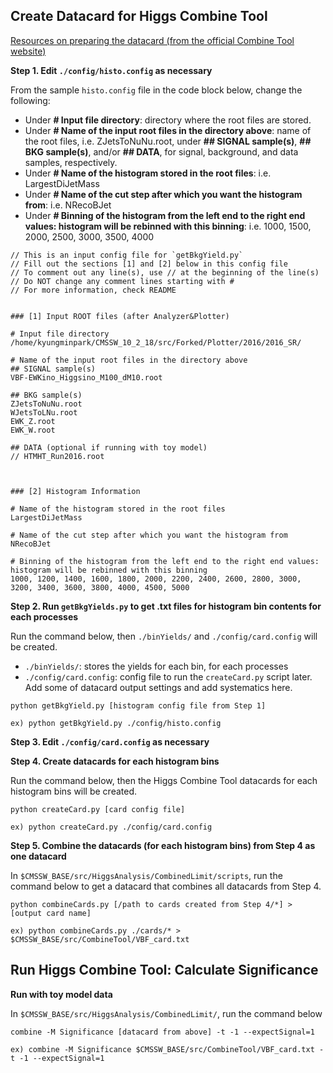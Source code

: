 ## Create Datacard for Higgs Combine Tool

[Resources on preparing the datacard (from the official Combine Tool website)](http://cms-analysis.github.io/HiggsAnalysis-CombinedLimit/part2/settinguptheanalysis.html)

**Step 1. Edit `./config/histo.config` as necessary**

From the sample `histo.config` file in the code block below, change the following:
- Under **# Input file directory**: directory where the root files are stored.
- Under **# Name of the input root files in the directory above**: name of the root files, i.e. ZJetsToNuNu.root, under **## SIGNAL sample(s)**, **## BKG sample(s)**, and/or **## DATA**, for signal, background, and data samples, respectively. 
- Under **# Name of the histogram stored in the root files**: i.e. LargestDiJetMass
- Under **# Name of the cut step after which you want the histogram from**: i.e. NRecoBJet
- Under **# Binning of the histogram from the left end to the right end values: histogram will be rebinned with this binning**: i.e. 1000, 1500, 2000, 2500, 3000, 3500, 4000 

```
// This is an input config file for `getBkgYield.py`
// Fill out the sections [1] and [2] below in this config file
// To comment out any line(s), use // at the beginning of the line(s)
// Do NOT change any comment lines starting with #
// For more information, check README


### [1] Input ROOT files (after Analyzer&Plotter)

# Input file directory
/home/kyungminpark/CMSSW_10_2_18/src/Forked/Plotter/2016/2016_SR/

# Name of the input root files in the directory above
## SIGNAL sample(s)
VBF-EWKino_Higgsino_M100_dM10.root

## BKG sample(s)
ZJetsToNuNu.root
WJetsToLNu.root
EWK_Z.root
EWK_W.root

## DATA (optional if running with toy model)
// HTMHT_Run2016.root



### [2] Histogram Information

# Name of the histogram stored in the root files
LargestDiJetMass

# Name of the cut step after which you want the histogram from
NRecoBJet

# Binning of the histogram from the left end to the right end values: histogram will be rebinned with this binning
1000, 1200, 1400, 1600, 1800, 2000, 2200, 2400, 2600, 2800, 3000, 3200, 3400, 3600, 3800, 4000, 4500, 5000

```

**Step 2. Run `getBkgYields.py` to get .txt files for histogram bin contents for each processes**

Run the command below, then `./binYields/` and `./config/card.config` will be created.
- `./binYields/`: stores the yields for each bin, for each processes
- `./config/card.config`: config file to run the `createCard.py` script later. Add some of datacard output settings and add systematics here.

```
python getBkgYield.py [histogram config file from Step 1]

ex) python getBkgYield.py ./config/histo.config
```

**Step 3. Edit `./config/card.config` as necessary**


**Step 4. Create datacards for each histogram bins**

Run the command below, then the Higgs Combine Tool datacards for each histogram bins will be created.
```
python createCard.py [card config file]

ex) python createCard.py ./config/card.config
```

**Step 5. Combine the datacards (for each histogram bins) from Step 4 as one datacard**

In `$CMSSW_BASE/src/HiggsAnalysis/CombinedLimit/scripts`, run the command below to get a datacard that combines all datacards from Step 4.
```
python combineCards.py [/path to cards created from Step 4/*] > [output card name]

ex) python combineCards.py ./cards/* > $CMSSW_BASE/src/CombineTool/VBF_card.txt
```

## Run Higgs Combine Tool: Calculate Significance
**Run with toy model data**

In `$CMSSW_BASE/src/HiggsAnalysis/CombinedLimit/`, run the command below
```
combine -M Significance [datacard from above] -t -1 --expectSignal=1

ex) combine -M Significance $CMSSW_BASE/src/CombineTool/VBF_card.txt -t -1 --expectSignal=1
``` 
